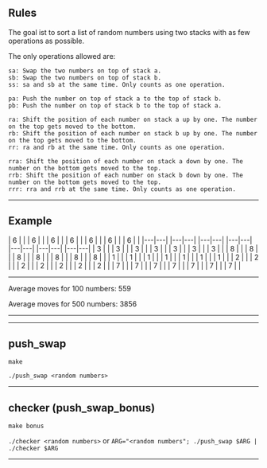 ## Rules

The goal ist to sort a list of random numbers using two stacks with as few operations as possible.

The only operations allowed are:

```
sa: Swap the two numbers on top of stack a.
sb: Swap the two numbers on top of stack b.
ss: sa and sb at the same time. Only counts as one operation.

pa: Push the number on top of stack a to the top of stack b.
pb: Push the number on top of stack b to the top of stack a.

ra: Shift the position of each number on stack a up by one. The number on the top gets moved to the bottom.
rb: Shift the position of each number on stack b up by one. The number on the top gets moved to the bottom.
rr: ra and rb at the same time. Only counts as one operation.

rra: Shift the position of each number on stack a down by one. The number on the bottom gets moved to the top.
rrb: Shift the position of each number on stack b down by one. The number on the bottom gets moved to the top.
rrr: rra and rrb at the same time. Only counts as one operation.
```

---

## Example

| 6 |   |                 | 6 |   |                 | 6 |   |                 | 6 |   |                 | 6 |   |                 | 6 |   |                 | 6 |   |
|---|---|                 |---|---|                 |---|---|                 |---|---|                 |---|---|                 |---|---|                 |---|---|
| 3 |   |                 | 3 |   |                 | 3 |   |                 | 3 |   |                 | 3 |   |                 | 3 |   |                 | 3 |   |
| 8 |   |                 | 8 |   |                 | 8 |   |                 | 8 |   |                 | 8 |   |                 | 8 |   |                 | 8 |   |
| 1 |   |                 | 1 |   |                 | 1 |   |                 | 1 |   |                 | 1 |   |                 | 1 |   |                 | 1 |   |
| 2 |   |                 | 2 |   |                 | 2 |   |                 | 2 |   |                 | 2 |   |                 | 2 |   |                 | 2 |   |
| 7 |   |                 | 7 |   |                 | 7 |   |                 | 7 |   |                 | 7 |   |                 | 7 |   |                 | 7 |   |

---

Average moves for 100 numbers:  559

Average moves for 500 numbers: 3856

---
---

## push_swap

`make`

`./push_swap <random numbers>`

---

## checker (push_swap_bonus)

`make bonus`

`./checker <random numbers>` or `ARG="<random numbers"; ./push_swap $ARG | ./checker $ARG`

---
